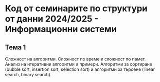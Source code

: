 # Код от семинаритe по структури от данни 2024/2025 - Информационни системи

## Тема 1
Сложност на алгоритми. Сложност по време и сложност по памет. Анализ на итеративни алгоритми и примери. Алгоритми за сортиране (bubble sort, insertion sort, selection sort) и алгоритми за търсене (linear search, binary search).